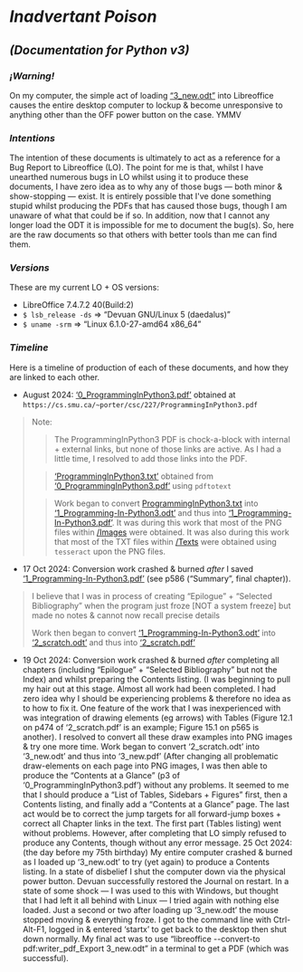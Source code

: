 # *Inadvertant Poison*
## *(Documentation for Python v3)*

### *¡Warning!*
On my computer, the simple act of loading [“3_new.odt”](/3_new.odt) into Libreoffice causes the entire desktop computer to lockup & become unresponsive to anything other than the OFF power button on the case. YMMV

### *Intentions*
The intention of these documents is ultimately to act as a reference for a Bug Report to Libreoffice (LO). The point for me is that, whilst I have unearthed numerous bugs in LO whilst using it to produce these documents, I have zero idea as to why any of those bugs — both minor & show-stopping — exist. It is entirely possible that I've done something stupid whilst producing the PDFs that has caused those bugs, though I am unaware of what that could be if so. In addition, now that I cannot any longer load the ODT it is impossible for me to document the bug(s). So, here are the raw documents so that others with better tools than me can find them.

### *Versions*
These are my current LO + OS versions:
- LibreOffice 7.4.7.2 40(Build:2)
- `$ lsb_release -ds` => “Devuan GNU/Linux 5 (daedalus)”
- `$ uname -srm` => “Linux 6.1.0-27-amd64 x86_64”

### *Timeline*
Here is a timeline of production of each of these documents, and how they are linked to each other.

- August 2024: [‘0_ProgrammingInPython3.pdf’](/0_ProgrammingInPython3.pdf) obtained at `https://cs.smu.ca/~porter/csc/227/ProgrammingInPython3.pdf`
>Note:
>>The ProgrammingInPython3 PDF is chock-a-block with internal + external links, but none of those links are active. As I had a little time, I resolved to add those links into the PDF.
>
>>[‘ProgrammingInPython3.txt’](Texts/ProgrammingInPython3.txt) obtained from [‘0_ProgrammingInPython3.pdf’](/0_ProgrammingInPython3.pdf) using `pdftotext`
>
>>Work began to convert [ProgrammingInPython3.txt](Texts/ProgrammingInPython3.txt) into [‘1_Programming-In-Python3.odt’](/1_Programming-In-Python3.odt) and thus into [‘1_Programming-In-Python3.pdf’](/1_Programming-In-Python3.pdf). It was during this work that most of the PNG files within [/Images](/Images) were obtained. It was also during this work that most of the TXT files within [/Texts](/Texts) were obtained using `tesseract` upon the PNG files.
- 17 Oct 2024: Conversion work crashed & burned *after* I saved [‘1_Programming-In-Python3.pdf’](/1_Programming-In-Python3.pdf) (see p586 (“Summary”, final chapter)).
>I believe that I was in process of creating “Epilogue” + “Selected Bibliography” when the program just froze [NOT a system freeze] but made no notes & cannot now recall precise details
>
>Work then began to convert [‘1_Programming-In-Python3.odt’](/1_Programming-In-Python3.odt) into [‘2_scratch.odt’](/2_scratch.odt) and thus into [‘2_scratch.pdf’](2_scratch.pdf)
- 19 Oct 2024: Conversion work crashed & burned *after* completing all chapters (including “Epilogue” + “Selected Bibliography” but not the Index) and whilst preparing the Contents listing.
             (I was beginning to pull my hair out at this stage. Almost all work had been completed. I had zero idea why I should be experiencing problems & therefore no idea as to how to fix it. One feature of the work that I was inexperienced with was integration of drawing elements (eg arrows) with Tables (Figure 12.1 on p474 of ‘2_scratch.pdf’ is an example; Figure 15.1 on p565 is another). I resolved to convert all these draw examples into PNG images & try one more time.
             Work began to convert ‘2_scratch.odt’ into ‘3_new.odt’ and thus into ‘3_new.pdf’
             (After changing all problematic draw-elements on each page into PNG images, I was then able to produce the “Contents at a Glance” (p3 of ‘0_ProgrammingInPython3.pdf’) without any problems. It seemed to me that I should produce a “List of Tables, Sidebars + Figures” first, then a Contents listing, and finally add a “Contents at a Glance” page. The last act would be to correct the jump targets for all forward-jump boxes + correct all Chapter links in the text. The first part (Tables listing) went without problems. However, after completing that LO simply refused to produce any Contents, though without any error message.
25 Oct 2024: (the day before my 75th birthday) My entire computer crashed & burned as I loaded up ‘3_new.odt’ to try (yet again) to produce a Contents listing. In a state of disbelief I shut the computer down via the physical power button. Devuan successfully restored the Journal on restart. In a state of some shock — I was used to this with Windows, but thought that I had left it all behind with Linux — I tried again with nothing else loaded. Just a second or two after loading up ‘3_new.odt’ the mouse stopped moving & everything froze. I got to the command line with Ctrl-Alt-F1, logged in & entered ‘startx’ to get back to the desktop then shut down normally. My final act was to use “libreoffice --convert-to pdf:writer_pdf_Export 3_new.odt” in a terminal to get a PDF (which was successful).
